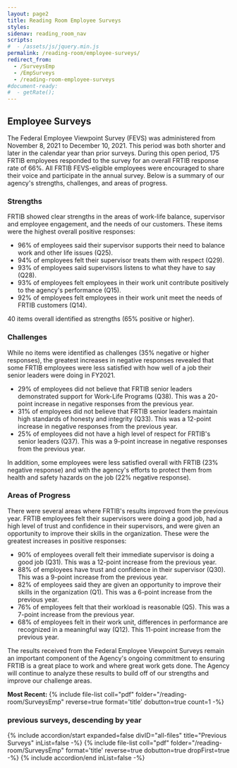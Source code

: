 ```yaml
---
layout: page2
title: Reading Room Employee Surveys
styles:
sidenav: reading_room_nav
scripts:
#  - /assets/js/jquery.min.js
permalink: /reading-room/employee-surveys/
redirect_from:
  - /SurveysEmp
  - /EmpSurveys
  - /reading-room-employee-surveys
#document-ready:
#  - getRate();
---
```


## Employee Surveys

The Federal Employee Viewpoint Survey (FEVS) was administered from November 8, 2021 to December 10, 2021. This period was both shorter and later in the calendar year than prior surveys.  During this open period, 175 FRTIB employees responded to the survey for an overall FRTIB response rate of 66%.  All FRTIB FEVS-eligible employees were encouraged to share their voice and participate in the annual survey. Below is a summary of our agency's strengths, challenges, and areas of progress.

### Strengths

FRTIB showed clear strengths in the areas of work-life balance, supervisor and employee engagement,
and the needs of our customers. These items were the highest overall positive responses:  

-	96% of employees said their supervisor supports their need to balance work and other life issues (Q25).
-	94% of employees felt their supervisor treats them with respect (Q29).
-	93% of employees said supervisors listens to what they have to say (Q28).
-	93% of employees felt employees in their work unit contribute positively to the agency's performance (Q15).
-	92% of employees felt employees in their work unit meet the needs of FRTIB customers (Q14).

40 items overall identified as strengths (65% positive or higher).


### Challenges

While no items were identified as challenges (35% negative or higher responses), the greatest increases in negative responses revealed that some FRTIB employees were less satisfied with how well of a job their senior leaders were doing in FY2021.   

-	29% of employees did not believe that FRTIB senior leaders demonstrated support for Work-Life Programs (Q38).  This was a 20-point increase in negative responses from the previous year.
-	31% of employees did not believe that FRTIB senior leaders maintain high standards of honesty and integrity (Q33). This was a 12-point increase in negative responses from the previous year.
-	25% of employees did not have a high level of respect for FRTIB's senior leaders (Q37). This was a 9-point increase in negative responses from the previous year.

In addition, some employees were less satisfied overall with FRTIB (23% negative response) and with the agency's efforts to protect them from health and safety hazards on the job (22% negative response).


### Areas of Progress

There were several areas where FRTIB's results improved from the previous year. FRTIB employees felt their supervisors were doing a good job, had a high level of trust and confidence in their supervisors, and were given an opportunity to improve their skills in the organization. These were the greatest increases in positive responses:

-	90% of employees overall felt their immediate supervisor is doing a good job (Q31).  This was a 12-point increase from the previous year.
-	88% of employees have trust and confidence in their supervisor (Q30). This was a 9-point increase from the previous year.
-	82% of employees said they are given an opportunity to improve their skills in the organization (Q1). This was a 6-point increase from the previous year.
-	76% of employees felt that their workload is reasonable (Q5).  This was a 7-point increase from the previous year.
-	68% of employees felt in their work unit, differences in performance are recognized in a meaningful way (Q12). This 11-point increase from the previous year.

The results received from the Federal Employee Viewpoint Surveys remain an important component of the Agency's ongoing commitment to ensuring FRTIB is a great place to work and where great work gets done.  The Agency will continue to analyze these results to build off of our strengths and improve our challenge areas.

__Most Recent:__ {% include file-list coll="pdf" folder="/reading-room/SurveysEmp" reverse=true format='title' dobutton=true count=1 -%}


<h3 class="usa-sr-only">previous surveys, descending by year</h3>
<div class="usa-accordion">
{% include accordion/start expanded=false divID="all-files" title="Previous Surveys" inList=false -%}
{% include file-list coll="pdf" folder="/reading-room/SurveysEmp" format='title' reverse=true dobutton=true dropFirst=true -%}
{% include accordion/end  inList=false -%}
</div>

<!--
{% include file-list coll="pdf" folder="/reading-room/SurveysEmp" reverse=true format='title' dobutton=true dropFirst=true -%}
-->

<!-- CONTENT END -->
